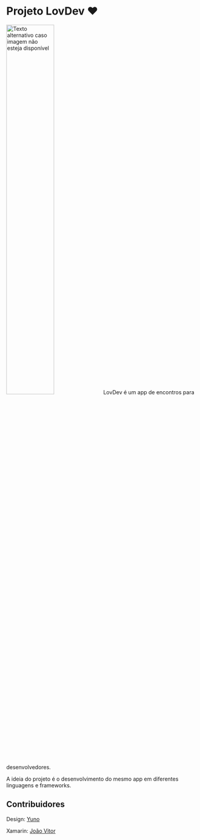 # Projeto LovDev :heart:


<img src="./src/img/lovdev.jpeg" alt="Texto alternativo caso imagem não esteja disponível" width="50%" height="50%">
LovDev é um app de encontros para desenvolvedores.  

A ideia do projeto é o desenvolvimento do mesmo app em diferentes linguagens e frameworks.
## Contribuidores

Design: [Yuno](https://twitter.com/yunoonie "Yuno")  

Xamarin: [João Vitor](https://twitter.com/joaovjo "João Vitor")

